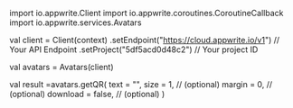 import io.appwrite.Client
import io.appwrite.coroutines.CoroutineCallback
import io.appwrite.services.Avatars

val client = Client(context)
    .setEndpoint("https://cloud.appwrite.io/v1") // Your API Endpoint
    .setProject("5df5acd0d48c2") // Your project ID

val avatars = Avatars(client)

val result =avatars.getQR(
    text = "<TEXT>", 
    size = 1, // (optional)
    margin = 0, // (optional)
    download = false, // (optional)
)